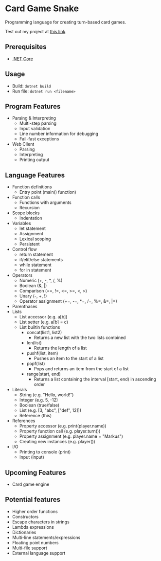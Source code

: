 # Card Game Snake
Programming language for creating turn-based card games.

Test out my project at [this link](http://assisstion.github.io/projects/cardgamelang/).

## Prerequisites
- [.NET Core](https://www.microsoft.com/net/download)

## Usage
- Build: `dotnet build`
- Run file: `dotnet run <filename>`

## Program Features
- Parsing & Interpreting
    - Multi-step parsing
    - Input validation
    - Line number information for debugging
    - Fail-fast exceptions
- Web Client
    - Parsing
    - Interpreting
    - Printing output

## Language Features
- Function definitions
    - Entry point (main() function)
- Function calls
    - Functions with arguments
    - Recursion
- Scope blocks
    - Indentation
- Variables
    - let statement
    - Assignment
    - Lexical scoping
    - Persistent
- Control flow
    - return statement
    - if/elif/else statements
    - while statement
    - for in statement
- Operators
    - Numeric (+, -, *, /, %)
    - Boolean (&, |)
    - Comparison (==, !=, <=, >=, <, >)
    - Unary (-, +, !)
    - Operator assignment (+=, -=, *=, /=, %=, &=, |=)
- Parenthases
- Lists
    - List accessor (e.g. a[b])
    - List setter (e.g. a[b] = c)
    - List builtin functions
        - concat(list1, list2)
            - Returns a new list with the two lists combined
        - len(list)
            - Returns the length of a list
        - pushf(list, item)
            - Pushes an item to the start of a list
        - popf(list)
            - Pops and returns an item from the start of a list
        - range(start, end)
            - Returns a list containing the interval [start, end) in ascending order
- Literals
    - String (e.g. "Hello, world!")
    - Integer (e.g. 5, -12)
    - Boolean (true/false)
    - List (e.g. [3, "abc", ["def", 12]])
    - Reference (this)
- References
    - Property accessor (e.g. print(player.name))
    - Property function call  (e.g. player.turn())
    - Property assignment (e.g. player.name = "Markus")
    - Creating new instances (e.g. player())
- I/O
    - Printing to console (print)
    - Input (input)

## Upcoming Features
- Card game engine

## Potential features
- Higher order functions
- Constructors
- Escape characters in strings
- Lambda expressions
- Dictionaries
- Multi-line statements/expressions
- Floating point numbers
- Multi-file support
- External language support